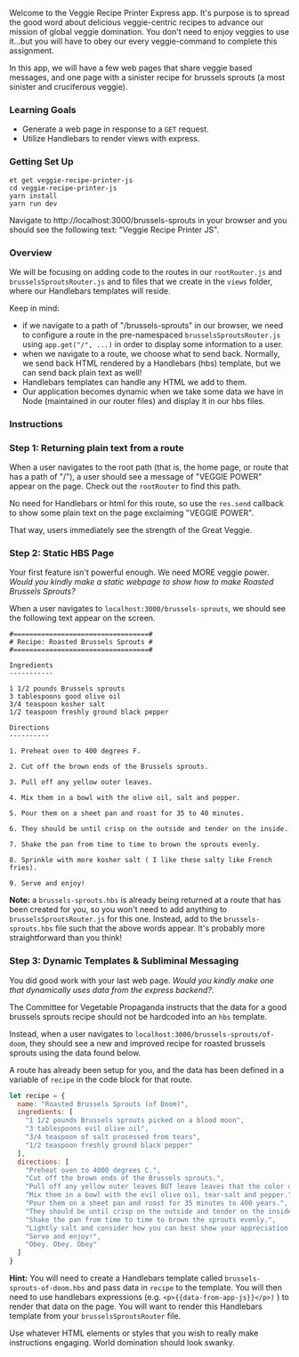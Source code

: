 Welcome to the Veggie Recipe Printer Express app. It's purpose is to spread the good word about delicious veggie-centric recipes to advance our mission of global veggie domination. You don't need to enjoy veggies to use it...but you will have to obey our every veggie-command to complete this assignment.

In this app, we will have a few web pages that share veggie based messages, and one page with a sinister recipe for brussels sprouts (a most sinister and cruciferous veggie).

### Learning Goals

* Generate a web page in response to a `GET` request.
* Utilize Handlebars to render views with express.

### Getting Set Up

```no-highlight
et get veggie-recipe-printer-js
cd veggie-recipe-printer-js
yarn install
yarn run dev
```

Navigate to http://localhost:3000/brussels-sprouts in your browser and you should see the following text: "Veggie Recipe Printer JS".

### Overview

We will be focusing on adding code to the routes in our `rootRouter.js` and `brusselsSproutsRouter.js` and to files that we create in the `views` folder, where our Handlebars templates will reside.

Keep in mind:
* if we navigate to a path of "/brussels-sprouts" in our browser, we need to configure a route in the pre-namespaced `brusselsSproutsRouter.js` using `app.get("/", ...)` in order to display some information to a user.
* when we navigate to a route, we choose what to send back. Normally, we send back HTML rendered by a Handlebars (hbs) template, but we can send back plain text as well!
* Handlebars templates can handle any HTML we add to them.
* Our application becomes dynamic when we take some data we have in Node (maintained in our router files) and display it in our hbs files.

### Instructions

### Step 1: Returning plain text from a route

When a user navigates to the root path (that is, the home page, or route that has a path of "/"), a user should see a message of "VEGGIE POWER" appear on the page. Check out the `rootRouter` to find this path.

No need for Handlebars or html for this route, so use the `res.send` callback to show some plain text on the page exclaiming "VEGGIE POWER".

That way, users immediately see the strength of the Great Veggie.

### Step 2: Static HBS Page
Your first feature isn't powerful enough. We need MORE veggie power. *Would you kindly make a static webpage to show how to make Roasted Brussels Sprouts?*

When a user navigates to `localhost:3000/brussels-sprouts`, we should see the following text appear on the screen.

```
#==================================#
# Recipe: Roasted Brussels Sprouts #
#==================================#

Ingredients
-----------

1 1/2 pounds Brussels sprouts
3 tablespoons good olive oil
3/4 teaspoon kosher salt
1/2 teaspoon freshly ground black pepper

Directions
----------

1. Preheat oven to 400 degrees F.

2. Cut off the brown ends of the Brussels sprouts.

3. Pull off any yellow outer leaves.

4. Mix them in a bowl with the olive oil, salt and pepper.

5. Pour them on a sheet pan and roast for 35 to 40 minutes.

6. They should be until crisp on the outside and tender on the inside.

7. Shake the pan from time to time to brown the sprouts evenly.

8. Sprinkle with more kosher salt ( I like these salty like French fries).

9. Serve and enjoy!
```

**Note:** a `brussels-sprouts.hbs` is already being returned at a route that has been created for you, so you won't need to add anything to `brusselsSproutsRouter.js` for this one. Instead, add to the `brussels-sprouts.hbs` file such that the above words appear. It's probably more straightforward than you think!

### Step 3: Dynamic Templates & Subliminal Messaging

You did good work with your last web page. *Would you kindly make one that dynamically uses data from the express backend?*.

The Committee for Vegetable Propaganda instructs that the data for a good brussels sprouts recipe should not be hardcoded into an `hbs` template.

Instead, when a user navigates to `localhost:3000/brussels-sprouts/of-doom`, they should see a new and improved recipe for roasted brussels sprouts using the data found below.

A route has already been setup for you, and the data has been defined in a variable of `recipe` in the code block for that route.


```js
let recipe = {
  name: "Roasted Brussels Sprouts (of Doom)",
  ingredients: [
    "1 1/2 pounds Brussels sprouts picked on a blood moon",
    "3 tablespoons evil olive oil",
    "3/4 teaspoon of salt processed from tears",
    "1/2 teaspoon freshly ground black pepper"
  ],
  directions: [
    "Preheat oven to 4000 degrees C.",
    "Cut off the brown ends of the Brussels sprouts.",
    "Pull off any yellow outer leaves BUT leave leaves that the color of a lemon on a cold fall morning",
    "Mix them in a bowl with the evil olive oil, tear-salt and pepper.",
    "Pour them on a sheet pan and roast for 35 minutes to 400 years.",
    "They should be until crisp on the outside and tender on the inside.",
    "Shake the pan from time to time to brown the sprouts evenly.",
    "Lightly salt and consider how you can best show your appreciation for these sacred spheres of bitter greenness ",
    "Serve and enjoy!",
    "Obey. Obey. Obey"
  ]
}
```

**Hint:** You will need to create a Handlebars template called `brussels-sprouts-of-doom.hbs` and pass data in `recipe` to the template. You will then need to use handlebars expressions (e.g. `<p>{{data-from-app-js}}</p>)` ) to render that data on the page. You will want to render this Handlebars template from your `brusselsSproutsRouter` file.

Use whatever HTML elements or styles that you wish to really make instructions engaging. World domination should look swanky.
